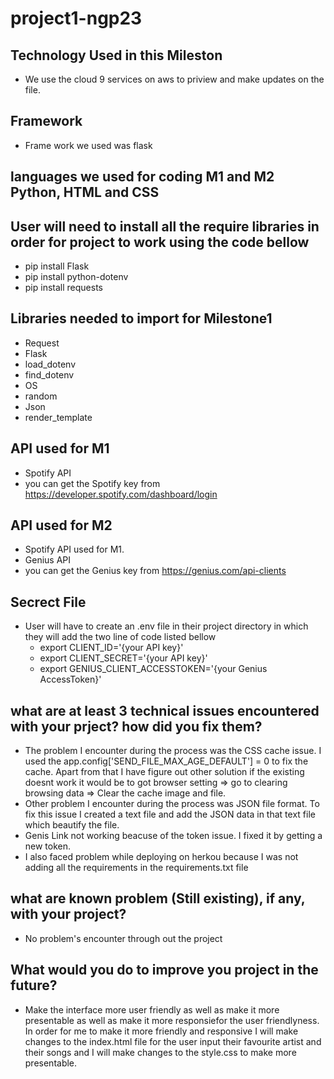 # project1-ngp23
## Technology Used in this Mileston
  - We use the cloud 9 services on aws to priview and make updates on the file.
## Framework 
  - Frame work we used was flask
## languages we used for coding M1 and M2 Python, HTML and CSS
## User will need to install all the require libraries in order for project to work using the code bellow
  - pip install Flask
  - pip install python-dotenv
  - pip install requests
## Libraries needed to import for Milestone1
  - Request
  - Flask
  - load_dotenv
  - find_dotenv
  - OS
  - random
  - Json
  - render_template
## API used for M1
 - Spotify API
 - you can get the Spotify key from https://developer.spotify.com/dashboard/login
## API used for M2
 - Spotify API used for M1.
 - Genius API
 - you can get the Genius key from https://genius.com/api-clients
## Secrect File
 - User will have to create an .env file in their project directory in which they will add the two line of code listed bellow
    - export CLIENT_ID='{your API key}'
    - export CLIENT_SECRET='{your API key}'
    - export GENIUS_CLIENT_ACCESSTOKEN='{your Genius AccessToken}'
## what are at least 3 technical issues encountered with your prject? how did you fix them?
 - The problem I encounter during the process was the CSS cache issue. I used the app.config['SEND_FILE_MAX_AGE_DEFAULT'] = 0 to fix the cache. Apart from that I have figure out other solution if the existing doesnt work it would be to got browser setting =>  go to clearing browsing data => Clear the cache image and file.
 - Other problem I encounter during the process was JSON file format. To fix this issue I created a text file and add the JSON data in that text file which beautify the file.
 - Genis Link not working beacuse of the token issue. I fixed it by getting a new token.
 - I also faced problem while deploying on herkou because I was not adding all the requirements in the requirements.txt file 
## what are known problem (Still existing), if any, with your project?
  - No problem's encounter through out the project
  
 ## What would you do to improve you project in the future?
  - Make the interface more user friendly as well as make it more presentable as well as make it more responsiefor the user friendlyness. In order for me to make it more friendly and responsive I will make changes to the index.html file for the user input their favourite artist and their songs and I will make changes to the style.css to make more presentable.
 
 

